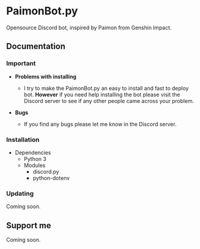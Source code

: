 # PaimonBot.py
Opensource Discord bot, inspired by Paimon from Genshin Impact.

## Documentation

### Important

- **Problems with installing**
  - I try to make the PaimonBot.py an easy to install and fast to deploy bot. **However** if you need help installing the bot please visit the Discord server to see if any other people came across your problem.

- **Bugs**
  - If you find any bugs please let me know in the Discord server.

### Installation

- Dependencies
  - Python 3
  - Modules
    - discord.py
    - python-dotenv


### Updating

Coming soon.

## Support me

Coming soon.

